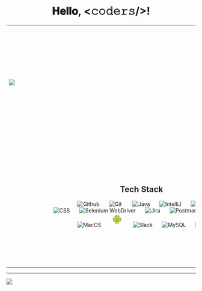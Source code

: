 <h1 align="center">
  𝐇𝐞𝐥𝐥𝐨, &lt;𝚌𝚘𝚍𝚎𝚛𝚜/&gt;!
</h1>

<table>
  <tr>
    <td>
      <p>
        <img align="left" width="700"  src= "images/Snowboard1.png">
     </p> 
    </td>
    <td>
    <h2> &nbsp;&nbsp;&nbsp;&nbsp;&nbsp;&nbsp;&nbsp;&nbsp;&nbsp;&nbsp;&nbsp;&nbsp;&nbsp;&nbsp;&nbsp;About Me </h2>
       <ul>
      <p style="text-align: center;">
     </p>  
         <br>
        <li>🎓 &nbsp;Senior QA Automation Engineer </li>
        <li>📚 &nbsp; Studying: JavaScript => React => NodeJS</li>
        <li>🏂 &nbsp; In my free time I snowboard </li>
       </ul>
    </td>
  </tr>
  <tr>
   <td>
      <div align="center">
     <h2> &nbsp;Tech Stack</h2>
     &ensp;&emsp;<img src="https://cdn.jsdelivr.net/gh/devicons/devicon/icons/github/github-original-wordmark.svg" title="Github" width="35"/>
     &ensp;&emsp;<img alt="Git" width="35px" style="padding-right:10px;" src="https://cdn.jsdelivr.net/gh/devicons/devicon/icons/git/git-original.svg" title="Git" />
     &ensp;&ensp;<img src="https://brandslogos.com/wp-content/uploads/images/large/java-logo-1.png" title="Java" width="48"/>
     &ensp;&emsp;<img src="https://upload.wikimedia.org/wikipedia/commons/9/9c/IntelliJ_IDEA_Icon.svg" title="IntelliJ" width="30"/>
     &ensp;&emsp;<img src="https://cdn.jsdelivr.net/gh/devicons/devicon/icons/html5/html5-original-wordmark.svg" title="HTML" width="35"/><br> 
     &ensp;&emsp;<img src="https://cdn.jsdelivr.net/gh/devicons/devicon/icons/css3/css3-original-wordmark.svg" title="CSS" width="35"/>
     &ensp;&emsp;<img src="https://cdn.jsdelivr.net/gh/devicons/devicon/icons/selenium/selenium-original.svg" title="Selenium WebDriver" width="30"/> 
     &ensp;&emsp;<img src="https://cdn.jsdelivr.net/gh/devicons/devicon/icons/jira/jira-plain-wordmark.svg" title="Jira" width="35"/> 
     &ensp;&emsp;<img src="https://res.cloudinary.com/postman/image/upload/t_team_logo/v1629869194/team/2893aede23f01bfcbd2319326bc96a6ed0524eba759745ed6d73405a3a8b67a8" title="Postman" width="34" />
    &ensp;&ensp;&ensp;<img src="https://upload.wikimedia.org/wikipedia/commons/8/87/Windows_logo_-_2021.svg" title="Windows" width="30"/><br>
     &ensp;&emsp;<img src="https://upload.wikimedia.org/wikipedia/commons/2/22/MacOS_logo_%282017%29.svg" title="MacOS" width="35"/>
     &ensp;&emsp;<img src="https://github.com/devicons/devicon/blob/master/icons/android/android-original-wordmark.svg" title="Android" alt="Android" width="35"/>
     &ensp;&emsp;<img src="https://cdn.jsdelivr.net/gh/devicons/devicon/icons/slack/slack-original.svg" title="Slack" width="32"/>
     &ensp;&emsp;<img src="https://cdn.jsdelivr.net/gh/devicons/devicon/icons/mysql/mysql-plain-wordmark.svg" title="MySQL" width="35"/>
     &ensp;&emsp;<img src="https://upload.wikimedia.org/wikipedia/commons/8/87/Sql_data_base_with_logo.png" title="SQL" width="40"/>
        </div>
   </td>
   <td>
   <div align="center">
      <h2><b>How to Reach Me</b></h2>
      <br>
      <p>If you ever need more info or have questions,<br> feel free to drop me a message.
      </p>
      <br>
      <a href="mailto:oleksandrozhoh1@gmail.com" >
      <img align="center" alt="Oleksandr Ozhoh | Gmail" width="30em" src="https://img.icons8.com/ios-glyphs/50/000000/gmail.png" />
      </a> &nbsp;&nbsp;
      <a href="https://www.linkedin.com/in/oleksandr-ozhoh-ab398a273/" >
      <img align="center" alt="Oleksandr Ozhoh | LinkedIn" width="30em" src="https://img.icons8.com/ios-glyphs/50/000000/linkedin.png" />
      </a> &nbsp;&nbsp;
      <br>
     </div>
   </td>
  </tr>
</table>

---

![](https://komarev.com/ghpvc/?username=Oleksandrozhoh&color=blue)
